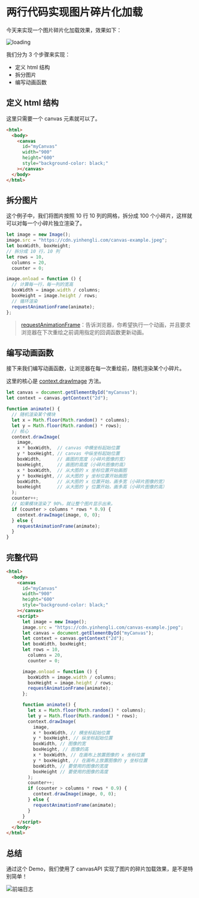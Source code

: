 # 两行代码实现图片碎片化加载

今天来实现一个图片碎片化加载效果，效果如下：

![loading](https://cdn.yinhengli.com/img-loading.gif)

我们分为 3 个步骤来实现：

- 定义 html 结构
- 拆分图片
- 编写动画函数

## 定义 html 结构

这里只需要一个 canvas 元素就可以了。

```html
<html>
  <body>
    <canvas
      id="myCanvas"
      width="900"
      height="600"
      style="background-color: black;"
    ></canvas>
  </body>
</html>
```

## 拆分图片

这个例子中，我们将图片按照 10 行 10 列的网格，拆分成 100 个小碎片，这样就可以对每一个小碎片独立渲染了。

```js
let image = new Image();
image.src = "https://cdn.yinhengli.com/canvas-example.jpeg";
let boxWidth, boxHeight;
// 拆分成 10 行，10 列
let rows = 10,
  columns = 20,
  counter = 0;

image.onload = function () {
  // 计算每一行，每一列的宽高
  boxWidth = image.width / columns;
  boxHeight = image.height / rows;
  // 循环渲染
  requestAnimationFrame(animate);
};
```

> [requestAnimationFrame](https://developer.mozilla.org/zh-CN/docs/Web/API/Window/requestAnimationFrame)：告诉浏览器，你希望执行一个动画，并且要求浏览器在下次重绘之前调用指定的回调函数更新动画。

## 编写动画函数

接下来我们编写动画函数，让浏览器在每一次重绘前，随机渲染某个小碎片。

这里的核心是 [context.drawImage](https://developer.mozilla.org/zh-CN/docs/Web/API/CanvasRenderingContext2D/drawImage) 方法。

```js
let canvas = document.getElementById("myCanvas");
let context = canvas.getContext("2d");

function animate() {
  // 随机渲染某个模块
  let x = Math.floor(Math.random() * columns);
  let y = Math.floor(Math.random() * rows);
  // 核心
  context.drawImage(
    image,
    x * boxWidth,  // canvas 中横坐标起始位置
    y * boxHeight, // canvas 中纵坐标起始位置
    boxWidth,      // 画图的宽度（小碎片图像的宽）
    boxHeight,     // 画图的高度（小碎片图像的高）
    x * boxWidth,  // 从大图的 x 坐标位置开始画图
    y * boxHeight, // 从大图的 y 坐标位置开始画图
    boxWidth,      // 从大图的 x 位置开始，画多宽（小碎片图像的宽）
    boxHeight      // 从大图的 y 位置开始，画多高（小碎片图像的高）
  );
  counter++;
  // 如果模块渲染了 90%，就让整个图片显示出来。
  if (counter > columns * rows * 0.9) {
    context.drawImage(image, 0, 0);
  } else {
    requestAnimationFrame(animate);
  }
}
```

## 完整代码

```html
<html>
  <body>
    <canvas
      id="myCanvas"
      width="900"
      height="600"
      style="background-color: black;"
    ></canvas>
    <script>
      let image = new Image();
      image.src = "https://cdn.yinhengli.com/canvas-example.jpeg";
      let canvas = document.getElementById("myCanvas");
      let context = canvas.getContext("2d");
      let boxWidth, boxHeight;
      let rows = 10,
        columns = 20,
        counter = 0;

      image.onload = function () {
        boxWidth = image.width / columns;
        boxHeight = image.height / rows;
        requestAnimationFrame(animate);
      };

      function animate() {
        let x = Math.floor(Math.random() * columns);
        let y = Math.floor(Math.random() * rows);
        context.drawImage(
          image,
          x * boxWidth, // 横坐标起始位置
          y * boxHeight, // 纵坐标起始位置
          boxWidth, // 图像的宽
          boxHeight, // 图像的高
          x * boxWidth, // 在画布上放置图像的 x 坐标位置
          y * boxHeight, // 在画布上放置图像的 y 坐标位置
          boxWidth, // 要使用的图像的宽度
          boxHeight // 要使用的图像的高度
        );
        counter++;
        if (counter > columns * rows * 0.9) {
          context.drawImage(image, 0, 0);
        } else {
          requestAnimationFrame(animate);
        }
      }
    </script>
  </body>
</html>
```

## 总结

通过这个 Demo，我们使用了 canvasAPI 实现了图片的碎片加载效果，是不是特别简单！

![前端日志](https://mmbiz.qpic.cn/mmbiz_png/SM05zvmibH7Icib8iamFy0uGLX0ACUBxXT7T1yNN5NL1NsXK3mkHDibaPGiazATl1e1QQ6PNibeeMavTx224XUgEpf6g/0?wx_fmt=png)
